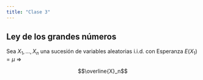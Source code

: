 ```yaml
---
title: "Clase 3"
---
```


## Ley de los grandes números

Sea $X_1, ..., X_n$ una sucesión de variables aleatorias i.i.d. con Esperanza $E(X_1) = μ$ =>

$$\overline{X}_n$$

